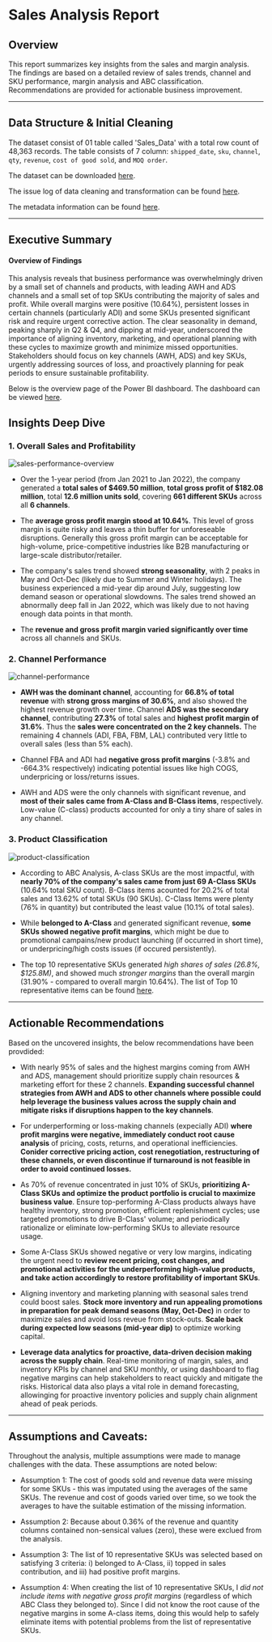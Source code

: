 # Sales Analysis Report

## Overview
This report summarizes key insights from the sales and margin analysis. The findings are based on a detailed review of sales trends, channel and SKU performance, margin analysis and ABC classification. Recommendations are provided for actionable business improvement.

---
## Data Structure & Initial Cleaning 
The dataset consist of 01 table called 'Sales_Data' with a total row count of 48,363 records. The table consists of 7 column: `shipped_date`,  `sku`,	`channel`,	`qty`,	`revenue`,	`cost of good sold`, and	`MOQ order`.

The dataset can be downloaded [here](https://github.com/KLinh62/WCM-Test/blob/main/Part2-Sales%20Analysis/data/WCM_Sales%20Data.csv).

The issue log of data cleaning and transformation can be found [here](https://github.com/KLinh62/WCM-Test/blob/main/Part2-Sales%20Analysis/Question1s/docs/data-cleaning-transformation.png).

The metadata information can be found [here](https://github.com/KLinh62/WCM-Test/blob/main/Part2-Sales%20Analysis/Question1s/docs/data-dictionary.md).

---
## Executive Summary
#### Overview of Findings

This analysis reveals that business performance was overwhelmingly driven by a small set of channels and products, with leading AWH and ADS channels and a small set of top SKUs contributing the majority of sales and profit. While overall margins were positive (10.64%), persistent losses in certain channels (particularly ADI) and some SKUs presented significant risk and require urgent corrective action. The clear seasonality in demand, peaking sharply in Q2 & Q4, and dipping at mid-year, underscored the importance of aligning inventory, marketing, and operational planning with these cycles to maximize growth and minimize missed opportunities. Stakeholders should focus on key channels (AWH, ADS) and key SKUs, urgently addressing sources of loss, and proactively planning for peak periods to ensure sustainable profitability.

Below is the overview page of the Power BI dashboard. The dashboard can be viewed [here](https://github.com/KLinh62/WCM-Test/blob/main/Part2-Sales%20Analysis/Question1s/WCM_Sales_Analysis_Dashboard.pbix).

## Insights Deep Dive
### 1. Overall Sales and Profitability

![sales-performance-overview](https://github.com/KLinh62/WCM-Test/blob/main/Part2-Sales%20Analysis/Question1s/docs/sales_performance_overview.png)

- Over the 1-year period (from Jan 2021 to Jan 2022), the company generated a **total sales of $469.50 million**, **total gross profit of $182.08 million**, total **12.6 million units sold**, covering **661 different SKUs** across all **6 channels**.
  
- The **average gross profit margin stood at 10.64%**. This level of gross margin is quite risky and leaves a thin buffer for unforeseable disruptions. Generally this gross profit margin can be acceptable for high-volume, price-competitive industries like  B2B manufacturing or large-scale distributor/retailer.
  
- The company's sales trend showed **strong seasonality**, with 2 peaks in May and Oct-Dec (likely due to Summer and Winter holidays). The business experienced a mid-year dip around July, suggesting low demand season or operational slowdowns. The sales trend showed an abnormally deep fall in Jan 2022, which was likely due to not having enough data points in that month.
  
- The **revenue and gross profit margin varied significantly over time** across all channels and SKUs.

### 2. Channel Performance
![channel-performance](https://github.com/KLinh62/WCM-Test/blob/main/Part2-Sales%20Analysis/Question1s/docs/channel_performance.png)
- **AWH was the dominant channel**, accounting for **66.8% of total revenue** with **strong gross margins of 30.6%**, and also showed the highest revenue growth over time. Channel **ADS was the secondary channel**, contributing **27.3%** of total sales and **highest profit margin of 31.6%**. Thus the **sales were concentrated on the 2 key channels.** The remaining 4 channels (ADI, FBA, FBM, LAL) contributed very little to overall sales (less than 5% each).
  
- Channel FBA and ADI had **negative gross profit margins** (-3.8% and -664.3% respectively) indicating potential issues like high COGS, underpricing or loss/returns issues.
  
- AWH and ADS were the only channels with significant revenue, and **most of their sales came from A-Class and B-Class items**, respectively. Low-value (C-class) products accounted for only a tiny share of sales in any channel.

### 3. Product Classification 
![product-classification](https://github.com/KLinh62/WCM-Test/blob/main/Part2-Sales%20Analysis/Question1s/docs/product_classification.png)
- According to ABC Analysis, A-class SKUs are the most impactful, with **nearly 70% of the company's sales came from just 69 A-Class SKUs** (10.64% total SKU count). B-Class items acounted for 20.2% of total sales and 13.62% of total SKUs (90 SKUs). C-Class Items were plenty (76% in quantity) but contributed the least value (10.1% of total sales).
  
- While **belonged to A-Class** and generated significant revenue, **some SKUs showed negative profit margins**, which might be due to promotional campains/new product launching (if occurred in short time), or underpricing/high costs issues (if occured persistently).
  
- The top 10 representative SKUs generated *high shares of sales (26.8%, $125.8M)*, and showed much *stronger margins* than the overall margin (31.90% - compared to overall margin 10.64%). The list of Top 10 representative items can be found [here](https://github.com/KLinh62/WCM-Test/blob/main/Part2-Sales%20Analysis/Question1s/docs/top-10-skus.csv).

---

## Actionable Recommendations
Based on the uncovered insights, the below recommendations have been provdided:

- With nearly 95% of sales and the highest margins coming from AWH and ADS, management should prioritize supply chain resources & marketing effort for these 2 channels. **Expanding successful channel strategies from AWH and ADS to other channels where possible could help leverage the business values across the supply chain and mitigate risks if disruptions happen to the key channels**. 

- For underperforming or loss-making channels (expecially ADI) **where profit margins were negative, immediately conduct root cause analysis** of pricing, costs, returns, and operational inefficiencies. **Conider corrective pricing action, cost renegotiation, restructuring of these channels, or even discontinue if turnaround is not feasible in order to avoid continued losses.**

- As 70% of revenue concentrated in just 10% of SKUs, **prioritizing A-Class SKUs and optimize the product portfolio is crucial to maximize business value**. Ensure top-performing A-Class products always have healthy inventory, strong promotion, efficient replenishment cycles; use targeted promotions to drive B-Class' volume; and periodically rationalize or eliminate low-performing SKUs to alleviate resource usage.

- Some A-Class SKUs showed negative or very low margins, indicating the urgent need to **review recent pricing, cost changes, and promotional activities for the underperforming high-value products, and take action accordingly to restore profitability of important SKUs**.

- Aligning inventory and marketing planning with seasonal sales trend could boost sales. **Stock more inventory and run appealing promotions in preparation for peak demand seasons (May, Oct-Dec)** in order to maximize sales and avoid loss reveue from stock-outs. **Scale back during expected low seasons (mid-year dip)** to optimize working capital.

- **Leverage data analytics for proactive, data-driven decision making across the supply chain**. Real-time monitoring of margin, sales, and inventory KPIs by channel and SKU monthly, or using dashboard to flag negative margins can help stakeholders to react quickly and mitigate the risks. Historical data also plays a vital role in demand forecasting, allowinging for proactive inventory policies and supply chain alignment ahead of peak periods.

---

## Assumptions and Caveats:

Throughout the analysis, multiple assumptions were made to manage challenges with the data. These assumptions are noted below:

* Assumption 1: The cost of goods sold and revenue data were missing for some SKUs - this was imputated using the averages of the same SKUs. The revenue and cost of goods varied over time, so we took the averages to have the suitable estimation of the missing information.
    
* Assumption 2: Because about 0.36% of the revenue and quantity columns contained non-sensical values (zero), these were exclued from the analysis.
  
* Assumption 3: The list of 10 representative SKUs was selected based on satisfying 3 criteria: i) belonged to A-Class, ii) topped in sales contribution, and iii) had positive profit margins.
  
* Assumption 4:  When creating the list of 10 representative SKUs, I *did not include items with negative gross profit margins* (regardless of which ABC Class they belonged to). Since I did not know the root cause of the negative margins in some A-class items, doing this would help to safely eliminate items with potential problems from the list of representative SKUs.
